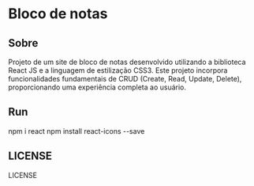 # Bloco de notas

## Sobre
Projeto de um site de bloco de notas desenvolvido utilizando a biblioteca React JS e a linguagem de estilização CSS3. Este projeto incorpora funcionalidades fundamentais de CRUD (Create, Read, Update, Delete), proporcionando uma experiência completa ao usuário.

## Run
npm i react
npm install react-icons --save

## LICENSE
LICENSE
